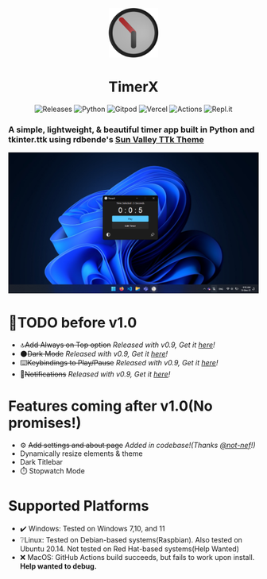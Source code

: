 <p align="center">
    <img alt="TimerX Logo" src="./assets/logo_new.png" width="100px" />
    <h1 align="center">TimerX</h1>
</p>

<p align="center">
    <a style="text-decoration:none" href="https://github.com/sumeshir26/TimerX/releases">
        <img src="https://img.shields.io/github/release/sumeshir26/TimerX.svg?style=flat-square" alt="Releases" />
    </a>
    <a style="text-decoration:none" href="https://python.org">
        <img src="https://img.shields.io/badge/python-3670A0?style=for-the-badge&logo=python&logoColor=ffdd54" alt="Python" />
    </a>
    <a style="text-decoration:none" href="https://gitpod.io">
        <img src="https://img.shields.io/badge/gitpod-f06611.svg?style=for-the-badge&logo=gitpod&logoColor=white" alt="Gitpod" />
    </a>
    <a style="text-decoration:none" href="https://vercel.com">
        <img src="https://img.shields.io/badge/vercel-%23000000.svg?style=for-the-badge&logo=vercel&logoColor=white" alt="Vercel" />
    </a>
    <a style="text-decoration:none" href="https://github.com/sumeshir26/TimerX/actions">
        <img src="https://img.shields.io/badge/githubactions-%232671E5.svg?style=for-the-badge&logo=githubactions&logoColor=white" alt="Actions" />
    </a>
    <a style="text-decoration:none" href="https://repl.it">
        <img src="https://img.shields.io/badge/Repl.it-%230D101E.svg?style=for-the-badge&logo=replit&logoColor=white" alt="Repl.it" />
    </a>
</p>

### A simple, lightweight, & beautiful timer app built in Python and tkinter.ttk using rdbende's [Sun Valley TTk Theme](https://github.com/rdbende/Sun-Valley-TTk-Theme)

<p style="text-align: center;">
    <img src="./assets/readme/dark.png"></img>
</p>
    
# 🎯TODO before v1.0
- 🔝~~Add Always on Top option~~ _Released with v0.9, Get it [here](https://github.com/sumeshir26/TimerX/releases)!_
- 🌑~~Dark Mode~~ _Released with v0.9, Get it [here](https://github.com/sumeshir26/TimerX/releases)!_
- ⌨️~~Keybindings to Play/Pause~~ _Released with v0.9, Get it [here](https://github.com/sumeshir26/TimerX/releases)!_
- 🔔~~Notifications~~ _Released with v0.9, Get it [here](https://github.com/sumeshir26/TimerX/releases)!_
# Features coming after v1.0(No promises!)
- ⚙️ ~~Add settings and about page~~ _Added in codebase!(Thanks [@not-nef](https://github.com/not-nef)!)_
- Dynamically resize elements & theme
- Dark Titlebar
- ⏱️ Stopwatch Mode

# Supported Platforms
- ✔️ Windows: Tested on Windows 7,10, and 11
- ❔Linux: Tested on Debian-based systems(Raspbian<!-- and ZorinOS-->). Also tested on Ubuntu 20.14. Not tested on Red Hat-based systems(Help Wanted)
- ❌ MacOS: GitHub Actions build succeeds, but fails to work upon install. **Help wanted to debug.**
